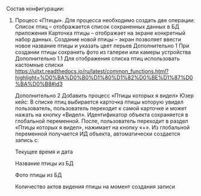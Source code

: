 Состав конфигурации:
1. Процесс «Птицы».
   Для процесса необходимо создать две операции:
   Список птиц – отображается список сохраненных данных в БД приложения
   Карточка птицы – отображает на экране конкретный набор данных.
   Создание новой птицы – экран позволяет ввести новое название птицы и указать цвет
перьев
   Дополнительно 1
   При создании птицы сохранить фото из галереи или камеры устройства
   Дополнительно 1.1 Для отображения списка птиц использовать кастомные списки
   https://uitxt.readthedocs.io/ru/latest/common_functions.html?highlight=%D0%BA%D0%B0%D1%80%D1%82%D0%BE%D1%87%D0%BA%D0%B8#id3

   Дополнительно 2
   Добавить процесс «Птицы которых я видел»
   Юзер кейс: В списке птиц выбирается карточка птицы которую увидел пользователь, пользователь
   переходит к самой карточке и может нажать на кнопку «Видел». Идентификатор объекта
   сохраняется в глобальной переменной.
   После, пользователь переходит в раздел «Птицы которых я видел», нажимает на кнопку «+». Из
   глобальной переменной получается ИД объекта, автоматически создается запись с:

   Текущее время и дата

   Название птицы из БД

   Фото птицы из БД

   Количество актов видения птицы на момент создания записи
